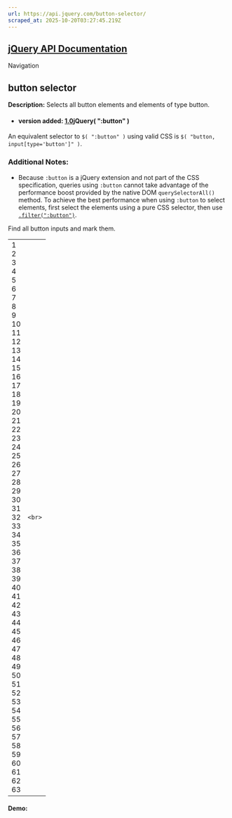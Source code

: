 ```yaml
---
url: https://api.jquery.com/button-selector/
scraped_at: 2025-10-20T03:27:45.219Z
---
```


## [jQuery API Documentation](https://jquery.com/ "jQuery API Documentation")

Navigation

## button selector

**Description:** Selects all button elements and elements of type button.

- #### version added: [1.0](https://api.jquery.com/category/version/1.0/)jQuery( ":button" )


An equivalent selector to `$( ":button" )` using valid CSS is `$( "button, input[type='button']" )`.

### Additional Notes:

- Because `:button` is a jQuery extension and not part of the CSS specification, queries using `:button` cannot take advantage of the performance boost provided by the native DOM `querySelectorAll()` method. To achieve the best performance when using `:button` to select elements, first select the elements using a pure CSS selector, then use [`.filter(":button")`](https://api.jquery.com/filter/).


Find all button inputs and mark them.

|     |     |
| --- | --- |
| 1<br>2<br>3<br>4<br>5<br>6<br>7<br>8<br>9<br>10<br>11<br>12<br>13<br>14<br>15<br>16<br>17<br>18<br>19<br>20<br>21<br>22<br>23<br>24<br>25<br>26<br>27<br>28<br>29<br>30<br>31<br>32<br>33<br>34<br>35<br>36<br>37<br>38<br>39<br>40<br>41<br>42<br>43<br>44<br>45<br>46<br>47<br>48<br>49<br>50<br>51<br>52<br>53<br>54<br>55<br>56<br>57<br>58<br>59<br>60<br>61<br>62<br>63 | ```<br>``` |

#### Demo: